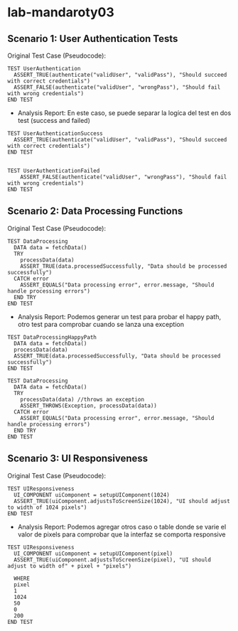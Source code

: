 # lab-mandaroty03

## Scenario 1: User Authentication Tests

Original Test Case (Pseudocode):

```
TEST UserAuthentication
  ASSERT_TRUE(authenticate("validUser", "validPass"), "Should succeed with correct credentials")
  ASSERT_FALSE(authenticate("validUser", "wrongPass"), "Should fail with wrong credentials")
END TEST
```
* Analysis Report: En este caso, se puede separar la logíca del test en dos test (success and failed)

```
TEST UserAuthenticationSuccess
  ASSERT_TRUE(authenticate("validUser", "validPass"), "Should succeed with correct credentials")
END TEST


TEST UserAuthenticationFailed
    ASSERT_FALSE(authenticate("validUser", "wrongPass"), "Should fail with wrong credentials")
END TEST
```

## Scenario 2: Data Processing Functions

Original Test Case (Pseudocode):

```
TEST DataProcessing
  DATA data = fetchData()
  TRY
    processData(data)
    ASSERT_TRUE(data.processedSuccessfully, "Data should be processed successfully")
  CATCH error
    ASSERT_EQUALS("Data processing error", error.message, "Should handle processing errors")
  END TRY
END TEST
```
* Analysis Report: Podemos generar un test para probar el happy path, otro test para comprobar cuando se lanza una exception
```
TEST DataProcessingHappyPath
  DATA data = fetchData()
  processData(data)
  ASSERT_TRUE(data.processedSuccessfully, "Data should be processed successfully")
END TEST

TEST DataProcessing
  DATA data = fetchData()
  TRY
    processData(data) //throws an exception
    ASSERT_THROWS(Exception, processData(data))
  CATCH error
    ASSERT_EQUALS("Data processing error", error.message, "Should handle processing errors")
  END TRY
END TEST
```


## Scenario 3: UI Responsiveness

Original Test Case (Pseudocode):

```
TEST UIResponsiveness
  UI_COMPONENT uiComponent = setupUIComponent(1024)
  ASSERT_TRUE(uiComponent.adjustsToScreenSize(1024), "UI should adjust to width of 1024 pixels")
END TEST
```
* Analysis Report: Podemos agregar otros caso o table donde se varie el valor de pixels para comprobar que la interfaz se comporta responsive


```
TEST UIResponsiveness
  UI_COMPONENT uiComponent = setupUIComponent(pixel)
  ASSERT_TRUE(uiComponent.adjustsToScreenSize(pixel), "UI should adjust to width of" + pixel + "pixels")

  WHERE
  pixel
  1
  1024
  50
  0
  200
END TEST
```
